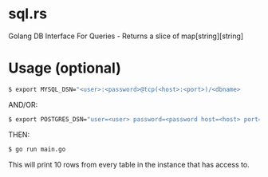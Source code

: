 # sql.rs
Golang DB Interface For Queries - Returns a slice of map[string][string]

# Usage (optional)
```bash
$ export MYSQL_DSN="<user>:<password>@tcp(<host>:<port>)/<dbname>
```

AND/OR:

```bash
$ export POSTGRES_DSN="user=<user> password=<password host=<host> port=<port> dbname=<dbname> sslmode=disable"
```

THEN:
```bash
$ go run main.go
```

This will print 10 rows from every table in the instance that <user> has access to.


